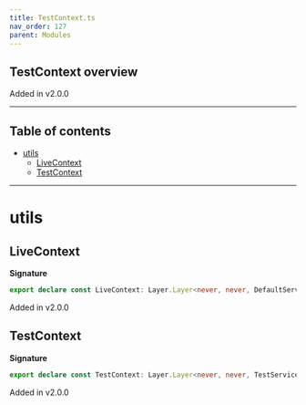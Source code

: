 ```yaml
---
title: TestContext.ts
nav_order: 127
parent: Modules
---
```


## TestContext overview

Added in v2.0.0

---

<h2 class="text-delta">Table of contents</h2>

- [utils](#utils)
  - [LiveContext](#livecontext)
  - [TestContext](#testcontext)

---

# utils

## LiveContext

**Signature**

```ts
export declare const LiveContext: Layer.Layer<never, never, DefaultServices.DefaultServices>
```

Added in v2.0.0

## TestContext

**Signature**

```ts
export declare const TestContext: Layer.Layer<never, never, TestServices.TestServices>
```

Added in v2.0.0
